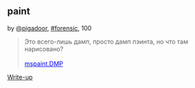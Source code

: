 ## paint
by [@pigadoor](https://github.com/pigadoor), [#forensic](/README.md#forensic), 100

> Это всего-лишь дамп, просто дамп пэинта, но что там нарисовано?
<br><br>
<a style="color:blue" href="https://filebin.net/isauohlm55csglsh/mspaint.DMP">mspaint.DMP</a>

[Write-up](WRITEUP.md)